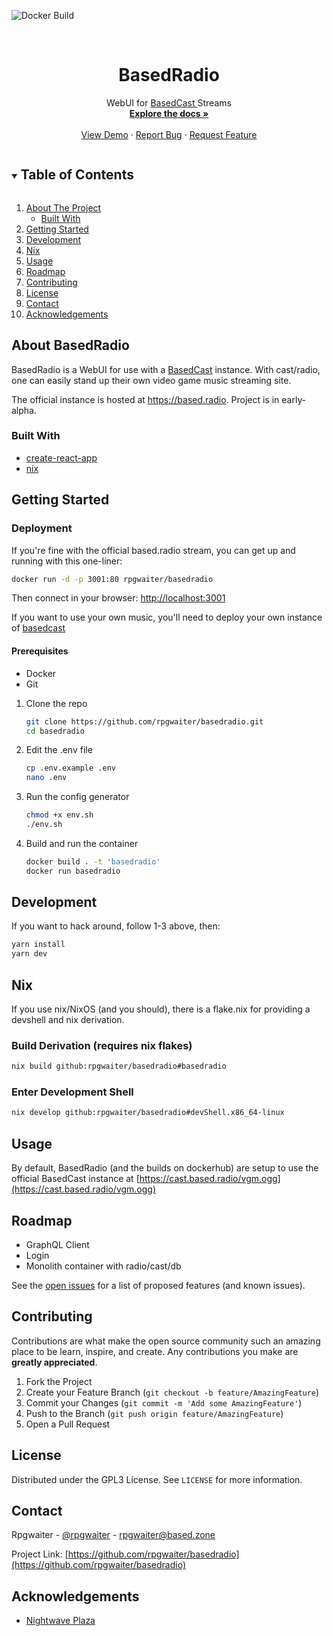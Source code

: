 <!-- PROJECT SHIELDS -->
<!--
*** I'm using markdown "reference style" links for readability.
*** Reference links are enclosed in brackets [ ] instead of parentheses ( ).
*** See the bottom of this document for the declaration of the reference variables
*** for contributors-url, forks-url, etc. This is an optional, concise syntax you may use.
*** https://www.markdownguide.org/basic-syntax/#reference-style-links
-->
![Docker Build](https://github.com/rpgwaiter/basedradio/actions/workflows/docker-image.yml/badge.svg)



<!-- PROJECT LOGO -->
<br />
<p align="center">
  <!-- <a href="https://github.com/rpgwaiter/basedradio">
    <img src="images/logo.png" alt="Logo" width="80" height="80">
  </a> -->

  <h1 align="center">BasedRadio</h1>

  <p align="center">
    WebUI for <a href="https://github.com/rpgwaiter/basedcast">BasedCast </a>Streams
    <br />
    <a href="https://github.com/rpgwaiter/basedradio"><strong>Explore the docs »</strong></a>
    <br />
    <br />
    <a href="https://github.com/rpgwaiter/basedradio">View Demo</a>
    ·
    <a href="https://github.com/rpgwaiter/basedradio/issues">Report Bug</a>
    ·
    <a href="https://github.com/rpgwaiter/basedradio/issues">Request Feature</a>
  </p>
</p>



<!-- TABLE OF CONTENTS -->
<details open="open">
  <summary><h2 style="display: inline-block">Table of Contents</h2></summary>
  <ol>
    <li>
      <a href="#about-the-project">About The Project</a>
      <ul>
        <li><a href="#built-with">Built With</a></li>
      </ul>
    </li>
    <li><a href="#getting-started">Getting Started</a></li>
    <li><a href="#development">Development</a></li>
    <li><a href="#nix">Nix</a></li>
    <li><a href="#usage">Usage</a></li>
    <li><a href="#roadmap">Roadmap</a></li>
    <li><a href="#contributing">Contributing</a></li>
    <li><a href="#license">License</a></li>
    <li><a href="#contact">Contact</a></li>
    <li><a href="#acknowledgements">Acknowledgements</a></li>
  </ol>
</details>



<!-- ABOUT -->
## About BasedRadio

<!-- [![Product Name Screen Shot][product-screenshot]](https://example.com) -->

BasedRadio is a WebUI for use with a <a href="https://github.com/rpgwaiter/basedcast">BasedCast</a> instance. With cast/radio, one can easily stand up their own video game music streaming site. 

The official instance is hosted at https://based.radio. Project is in early-alpha.


### Built With

* [create-react-app](https://github.com/facebook/create-react-app)
* [nix](https://nixos.org/manual/nixpkgs/stable/)


<!-- GETTING STARTED -->
## Getting Started
### Deployment
If you're fine with the official based.radio stream, you can get up and running with this one-liner:
```sh
docker run -d -p 3001:80 rpgwaiter/basedradio
```
Then connect in your browser: [http://localhost:3001](http://localhost:3001)

If you want to use your own music, you'll need to deploy your own instance of [basedcast](https://github.com/rpgwaiter/basedcast)
#### Prerequisites
* Docker
* Git

1. Clone the repo
   ```sh
   git clone https://github.com/rpgwaiter/basedradio.git
   cd basedradio
   ```
2. Edit the .env file
   ```sh
   cp .env.example .env
   nano .env
   ```
3. Run the config generator
   ```sh
   chmod +x env.sh
   ./env.sh
   ```
4. Build and run the container
   ```sh
   docker build . -t 'basedradio'
   docker run basedradio
   ```

## Development
If you want to hack around, follow 1-3 above, then:
```sh
yarn install
yarn dev
```

## Nix
If you use nix/NixOS (and you should), there is a flake.nix for providing a devshell and nix derivation.

### Build Derivation (requires nix flakes)
```sh
nix build github:rpgwaiter/basedradio#basedradio
```

### Enter Development Shell
```sh
nix develop github:rpgwaiter/basedradio#devShell.x86_64-linux
```

<!-- USAGE EXAMPLES -->
## Usage

By default, BasedRadio (and the builds on dockerhub) are setup to use the official BasedCast instance at [https://cast.based.radio/vgm.ogg](https://cast.based.radio/vgm.ogg)

<!-- _For more examples, please refer to the [Documentation](https://example.com)_ -->



<!-- ROADMAP -->
## Roadmap
* GraphQL Client
* Login
* Monolith container with radio/cast/db

See the [open issues](https://github.com/rpgwaiter/basedradio/issues) for a list of proposed features (and known issues).



<!-- CONTRIBUTING -->
## Contributing

Contributions are what make the open source community such an amazing place to be learn, inspire, and create. Any contributions you make are **greatly appreciated**.

1. Fork the Project
2. Create your Feature Branch (`git checkout -b feature/AmazingFeature`)
3. Commit your Changes (`git commit -m 'Add some AmazingFeature'`)
4. Push to the Branch (`git push origin feature/AmazingFeature`)
5. Open a Pull Request



<!-- LICENSE -->
## License

Distributed under the GPL3 License. See `LICENSE` for more information.



<!-- CONTACT -->
## Contact

Rpgwaiter - [@rpgwaiter](https://twitter.com/rpgwaiter) - rpgwaiter@based.zone

Project Link: [https://github.com/rpgwaiter/basedradio](https://github.com/rpgwaiter/basedradio)



<!-- ACKNOWLEDGEMENTS -->
## Acknowledgements

* [Nightwave Plaza](https://plaza.one)




<!-- MARKDOWN LINKS & IMAGES -->
<!-- https://www.markdownguide.org/basic-syntax/#reference-style-links -->
[contributors-shield]: https://img.shields.io/github/contributors/rpgwaiter/repo.svg?style=for-the-badge
[contributors-url]: https://github.com/rpgwaiter/repo/graphs/contributors
[forks-shield]: https://img.shields.io/github/forks/rpgwaiter/repo.svg?style=for-the-badge
[forks-url]: https://github.com/rpgwaiter/repo/network/members
[stars-shield]: https://img.shields.io/github/stars/rpgwaiter/repo.svg?style=for-the-badge
[stars-url]: https://github.com/rpgwaiter/repo/stargazers
[issues-shield]: https://img.shields.io/github/issues/rpgwaiter/repo.svg?style=for-the-badge
[issues-url]: https://github.com/rpgwaiter/repo/issues
[license-shield]: https://img.shields.io/github/license/rpgwaiter/repo.svg?style=for-the-badge
[license-url]: https://github.com/rpgwaiter/repo/blob/master/LICENSE.txt
[linkedin-shield]: https://img.shields.io/badge/-LinkedIn-black.svg?style=for-the-badge&logo=linkedin&colorB=555
[linkedin-url]: https://linkedin.com/in/rpgwaiter
